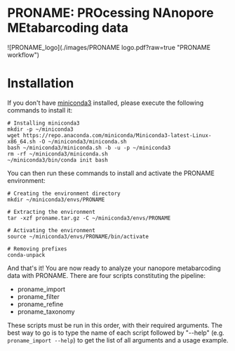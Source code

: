 # PRONAME: PROcessing NAnopore MEtabarcoding data

![PRONAME_logo](./images/PRONAME logo.pdf?raw=true "PRONAME workflow")

# Installation

If you don't have [miniconda3](https://docs.anaconda.com/free/miniconda/) installed, please execute the following commands to install it:

~~~
# Installing miniconda3
mkdir -p ~/miniconda3
wget https://repo.anaconda.com/miniconda/Miniconda3-latest-Linux-x86_64.sh -O ~/miniconda3/miniconda.sh
bash ~/miniconda3/miniconda.sh -b -u -p ~/miniconda3
rm -rf ~/miniconda3/miniconda.sh
~/miniconda3/bin/conda init bash
~~~


You can then run these commands to install and activate the PRONAME environment:

~~~
# Creating the environment directory
mkdir ~/miniconda3/envs/PRONAME

# Extracting the environment
tar -xzf proname.tar.gz -C ~/miniconda3/envs/PRONAME

# Activating the environment
source ~/miniconda3/envs/PRONAME/bin/activate

# Removing prefixes
conda-unpack
~~~


And that's it! You are now ready to analyze your nanopore metabarcoding data with PRONAME. There are four scripts constituting the pipeline:

* proname_import
* proname_filter
* proname_refine
* proname_taxonomy

These scripts must be run in this order, with their required arguments. 
The best way to go is to type the name of each script followed by "--help" (e.g. `proname_import --help`) to get the list of all arguments and a usage example.
